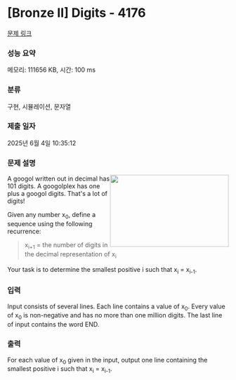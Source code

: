 # [Bronze II] Digits - 4176 

[문제 링크](https://www.acmicpc.net/problem/4176) 

### 성능 요약

메모리: 111656 KB, 시간: 100 ms

### 분류

구현, 시뮬레이션, 문자열

### 제출 일자

2025년 6월 4일 10:35:12

### 문제 설명

<p><img alt="" src="https://www.acmicpc.net/upload/images2/D.png" style="float:right; height:164px; width:270px">A googol written out in decimal has 101 digits. A googolplex has one plus a googol digits. That's a lot of digits!</p>

<p>Given any number x<sub>0</sub>, define a sequence using the following recurrence:</p>

<blockquote>
<p>x<sub>i+1</sub> = the number of digits in the decimal representation of x<sub>i</sub></p>
</blockquote>

<p>Your task is to determine the smallest positive i such that x<sub>i</sub> = x<sub>i-1</sub>.</p>

### 입력 

 <p>Input consists of several lines. Each line contains a value of x<sub>0</sub>. Every value of x<sub>0</sub> is non-negative and has no more than one million digits. The last line of input contains the word END.</p>

### 출력 

 <p>For each value of x<sub>0</sub> given in the input, output one line containing the smallest positive i such that x<sub>i</sub> = x<sub>i-1</sub>.</p>

